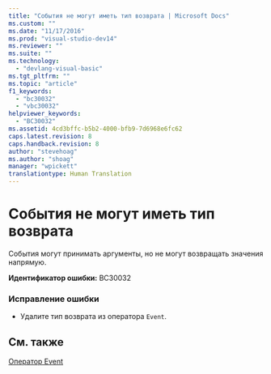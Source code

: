 ```yaml
---
title: "События не могут иметь тип возврата | Microsoft Docs"
ms.custom: ""
ms.date: "11/17/2016"
ms.prod: "visual-studio-dev14"
ms.reviewer: ""
ms.suite: ""
ms.technology: 
  - "devlang-visual-basic"
ms.tgt_pltfrm: ""
ms.topic: "article"
f1_keywords: 
  - "bc30032"
  - "vbc30032"
helpviewer_keywords: 
  - "BC30032"
ms.assetid: 4cd3bffc-b5b2-4000-bfb9-7d6968e6fc62
caps.latest.revision: 8
caps.handback.revision: 8
author: "stevehoag"
ms.author: "shoag"
manager: "wpickett"
translationtype: Human Translation
---
```

# События не могут иметь тип возврата
События могут принимать аргументы, но не могут возвращать значения напрямую.  
  
 **Идентификатор ошибки:** BC30032  
  
### Исправление ошибки  
  
-   Удалите тип возврата из оператора `Event`.  
  
## См. также  
 [Оператор Event](../../visual-basic/language-reference/statements/event-statement.md)